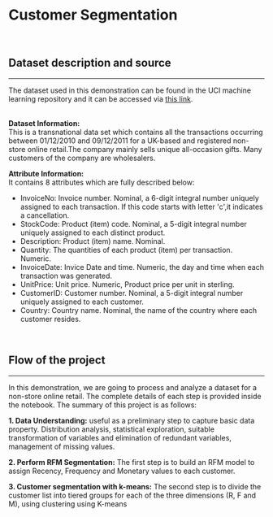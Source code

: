 # **Customer Segmentation**
<br>
 <h2> Dataset description and source </h2>
 <hr>   
The dataset used in this demonstration can be found in the UCI machine learning repository and it can be accessed via <a href = 'http://archive.ics.uci.edu/ml/datasets/Online+Retail'>this link</a>.
<br><br>

<b>Dataset Information: </b><br>
This is a transnational data set which contains all the transactions occurring between 01/12/2010 and 09/12/2011 for a UK-based and registered non-store online retail.The company mainly sells unique all-occasion gifts. Many customers of the company are wholesalers.
<br>

<b>Attribute Information: </b><br>
It contains 8 attributes which are fully described below:

- InvoiceNo: Invoice number. Nominal, a 6-digit integral number uniquely assigned to each transaction. If this code starts with letter 'c',it indicates a cancellation.  
- StockCode: Product (item) code. Nominal, a 5-digit integral number uniquely assigned to each distinct product.  
- Description: Product (item) name. Nominal.  
- Quantity: The quantities of each product (item) per transaction. Numeric.  
- InvoiceDate: Invice Date and time. Numeric, the day and time when each transaction was generated.  
- UnitPrice: Unit price. Numeric, Product price per unit in sterling.  
- CustomerID: Customer number. Nominal, a 5-digit integral number uniquely assigned to each customer.  
- Country: Country name. Nominal, the name of the country where each customer resides.

<br>
 <h2> Flow of the project </h2>
 <hr>
 In this demonstration, we are going to process and analyze a dataset for a non-store online retail. The complete details of each step is provided inside the notebook. The summary of this project is as follows:
 
 **1. Data Understanding:** useful as a preliminary step to capture basic data property. Distribution analysis, statistical exploration, suitable transformation of variables and elimination of redundant variables, management of missing values. 
 
 **2. Perform RFM Segmentation:** The first step is to build an RFM model to assign Recency, Frequency and Monetary values to each customer. 
 
 **3. Customer segmentation with k-means:** The second step is to divide the customer list into tiered groups for each of the three dimensions (R, F and M), using clustering using K-means 
 

